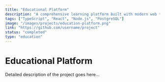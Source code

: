 ```yaml
---
title: "Educational Platform"
description: "A comprehensive learning platform built with modern web technologies."
tags: ["TypeScript", "React", "Node.js", "PostgreSQL"]
image: "/images/projects/education-platform.png"
link: "https://github.com/username/project"
status: "completed"
type: "education"
---
```


# Educational Platform

Detailed description of the project goes here... 